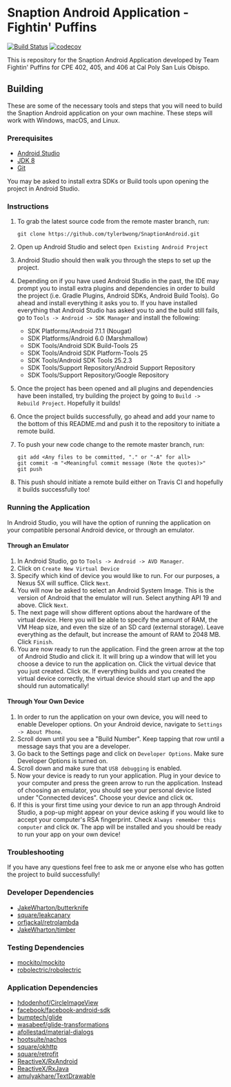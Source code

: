 # Snaption Android Application - Fightin' Puffins

[![Build Status](https://travis-ci.com/tylerbwong/SnaptionAndroid.svg?token=AABXGtYrzS4uRtMAUqq3&branch=develop)](https://travis-ci.com/tylerbwong/SnaptionAndroid) [![codecov](https://codecov.io/gh/tylerbwong/SnaptionAndroid/branch/develop/graph/badge.svg?token=zeey0ytfqu)](https://codecov.io/gh/tylerbwong/SnaptionAndroid)


This is repository for the Snaption Android Application developed by Team Fightin' Puffins for CPE 402, 405, and 406 at Cal Poly San Luis Obispo.

## Building

These are some of the necessary tools and steps that you will need to
build the Snaption Android application on your own machine. These steps will
work with Windows, macOS, and Linux.

### Prerequisites
* [Android Studio](https://developer.android.com/studio/index.html)
* [JDK 8](http://www.oracle.com/technetwork/java/javase/downloads/jdk8-downloads-2133151.html)
* [Git](https://git-scm.com/book/en/v2/Getting-Started-Installing-Git)

You may be asked to install extra SDKs or Build tools upon opening the
project in Android Studio.

### Instructions

1. To grab the latest source code from the remote master branch, run:
   ```
   git clone https://github.com/tylerbwong/SnaptionAndroid.git
   ```

2. Open up Android Studio and select `Open Existing Android Project`
3. Android Studio should then walk you through the steps to set up the
project.
4. Depending on if you have used Android Studio in the past, the IDE
may prompt you to install extra plugins and dependencies in order to
build the project (i.e. Gradle Plugins, Android SDKs, Android Build Tools).
Go ahead and install everything it asks you to. If you have installed everything
that Android Studio has asked you to and the build still fails, go to `Tools ->
Android -> SDK Manager` and install the following:
   * SDK Platforms/Android 7.1.1 (Nougat)
   * SDK Platforms/Android 6.0 (Marshmallow)
   * SDK Tools/Android SDK Build-Tools 25
   * SDK Tools/Android SDK Platform-Tools 25
   * SDK Tools/Android SDK Tools 25.2.3
   * SDK Tools/Support Repository/Android Support Repository
   * SDK Tools/Support Repository/Google Repository
5. Once the project has been opened and all plugins and dependencies
have been installed, try building the project by going to `Build ->
Rebuild Project`. Hopefully it builds!
6. Once the project builds successfully, go ahead and add your name to
the bottom of this README.md and push it to the repository to initiate
a remote build.
7. To push your new code change to the remote master branch, run:
   ```
   git add <Any files to be committed, "." or "-A" for all>
   git commit -m "<Meaningful commit message (Note the quotes)>"
   git push
   ```

8. This push should initiate a remote build either on Travis CI and hopefully
it builds successfully too!

### Running the Application

In Android Studio, you will have the option of running the application
on your compatible personal Android device, or through an emulator.

#### Through an Emulator

1. In Android Studio, go to `Tools -> Android -> AVD Manager`.
2. Click on `Create New Virtual Device`
3. Specify which kind of device you would like to run. For our purposes,
a Nexus 5X will suffice. Click `Next`.
4. You will now be asked to select an Android System Image. This is the
version of Android that the emulator will run. Select anything API 19
and above. Click `Next`.
5. The next page will show different options about the hardware of the
virtual device. Here you will be able to specify the amount of RAM, the
VM Heap size, and even the size of an SD card (external storage). Leave
everything as the default, but increase the amount of RAM to 2048 MB.
Click `Finish`.
6. You are now ready to run the application. Find the green arrow at the
top of Android Studio and click it. It will bring up a window that will
let you choose a device to run the application on. Click the virtual
device that you just created. Click `OK`. If everything builds and you
created the virtual device correctly, the virtual device should start up
and the app should run automatically!

#### Through Your Own Device

1. In order to run the application on your own device, you will need to
enable Developer options. On your Android device, navigate to
`Settings -> About Phone`.
2. Scroll down until you see a "Build Number". Keep tapping that row
until a message says that you are a developer.
3. Go back to the Settings page and click on `Developer Options`. Make
sure Developer Options is turned on.
4. Scroll down and make sure that `USB debugging` is enabled.
5. Now your device is ready to run your application. Plug in your device
to your computer and press the green arrow to run the application. Instead
of choosing an emulator, you should see your personal device listed under
"Connected devices". Choose your device and click `OK`.
6. If this is your first time using your device to run an app through
Android Studio, a pop-up might appear on your device asking if you would
like to accept your computer's RSA fingerprint. Check `Always remember
this computer` and click `OK`. The app will be installed and you should
be ready to run your app on your own device!

### Troubleshooting

If you have any questions feel free to ask me or anyone else who has
gotten the project to build successfully!

### Developer Dependencies
* [JakeWharton/butterknife](https://github.com/JakeWharton/butterknife)
* [square/leakcanary](https://github.com/square/leakcanary)
* [orfjackal/retrolambda](https://github.com/orfjackal/retrolambda)
* [JakeWharton/timber](https://github.com/JakeWharton/timber)

### Testing Dependencies
* [mockito/mockito](https://github.com/mockito/mockito)
* [robolectric/robolectric](https://github.com/robolectric/robolectric)

### Application Dependencies
* [hdodenhof/CircleImageView](https://github.com/hdodenhof/CircleImageView)
* [facebook/facebook-android-sdk](https://github.com/facebook/facebook-android-sdk)
* [bumptech/glide](https://github.com/bumptech/glide)
* [wasabeef/glide-transformations](https://github.com/wasabeef/glide-transformations)
* [afollestad/material-dialogs](https://github.com/afollestad/material-dialogs)
* [hootsuite/nachos](https://github.com/hootsuite/nachos)
* [square/okhttp](https://github.com/square/okhttp)
* [square/retrofit](https://github.com/square/retrofit)
* [ReactiveX/RxAndroid](https://github.com/ReactiveX/RxAndroid)
* [ReactiveX/RxJava](https://github.com/ReactiveX/RxJava)
* [amulyakhare/TextDrawable](https://github.com/amulyakhare/TextDrawable)